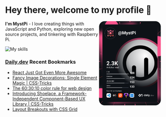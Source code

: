 # Hey there, welcome to my profile 👋

<a href="https://app.daily.dev/MystPi"><img src="https://github.com/MystPi/MystPi/blob/main/devcard.svg" width="200" alt="MystPi's Dev Card" align="right"/></a>

**I'm MystPi** - I love creating things with JavaScript and Python, exploring new open source projects, and tinkering with Raspberry Pi.

![My skills](https://skillicons.dev/icons?i=svelte,js,html,css,py,raspberrypi,react,tailwind)

### [Daily.dev](https://daily.dev) Recent Bookmarks
<!-- daily.dev BOOKMARKS:START -->
- [React Just Got Even More Awesome](https://app.daily.dev/posts/69O50FR4d?utm_source=rss&utm_medium=bookmarks&utm_campaign=Itr6mLfRdMms0HCyePtl9)
- [Fancy Image Decorations: Single Element Magic | CSS-Tricks](https://app.daily.dev/posts/GmGsBD42k?utm_source=rss&utm_medium=bookmarks&utm_campaign=Itr6mLfRdMms0HCyePtl9)
- [The 60:30:10 color rule for web design](https://app.daily.dev/posts/Rr7L2Tb3h?utm_source=rss&utm_medium=bookmarks&utm_campaign=Itr6mLfRdMms0HCyePtl9)
- [Introducing Shoelace, a Framework-Independent Component-Based UX Library | CSS-Tricks](https://app.daily.dev/posts/SiOK8O-O0?utm_source=rss&utm_medium=bookmarks&utm_campaign=Itr6mLfRdMms0HCyePtl9)
- [Layout Breakouts with CSS Grid](https://app.daily.dev/posts/sE9bSgm7C?utm_source=rss&utm_medium=bookmarks&utm_campaign=Itr6mLfRdMms0HCyePtl9)
<!-- daily.dev BOOKMARKS:END -->
